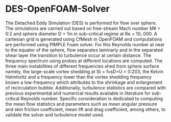 # DES-OpenFOAM-Solver
The Detached Eddy Simulation (DES) is performed for flow over sphere. The simulations are carried out based on free-stream Mach number M¥ = 0:2 and sphere diameter D = 1m in sub-critical regime at Re = 10; 000. A cartesian grid is generated using CfMesh in OpenFOAM and computations are performed using PIMPLE Foam solver. For this Reynolds number at near to the equator of the sphere, flow separates laminarly and in the separated shear layer the transition to turbulence occur at certain distance. The frequency spectrum using probes at different locations are computed. The three main instabilities of different frequencies shed from sphere surface namely, the large-scale vortex shedding at St = fvsD=U = 0:203, the Kelvin Helmholtz and a frequency lower than the vortex shedding frequency known a low-frequency which attributes to the shrinkage and enlargement of recirculation bubble. Additionally, turbulence statistics are compared with previous experimental and numerical results available in literature for sub-critical Reynolds number. Specific consideration is dedicated to computing the mean flow statistics and parameters such as mean angular pressure and skin friction coefficient, mean lift and drag coefficient, among others, to validate the solver and turbulence model used.
